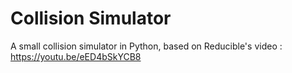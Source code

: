 # Collision Simulator
A small collision simulator in Python, based on Reducible's video : https://youtu.be/eED4bSkYCB8
